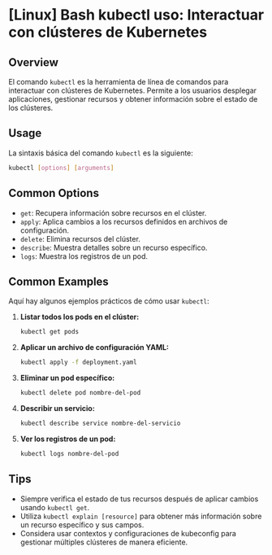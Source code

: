 # [Linux] Bash kubectl uso: Interactuar con clústeres de Kubernetes

## Overview
El comando `kubectl` es la herramienta de línea de comandos para interactuar con clústeres de Kubernetes. Permite a los usuarios desplegar aplicaciones, gestionar recursos y obtener información sobre el estado de los clústeres.

## Usage
La sintaxis básica del comando `kubectl` es la siguiente:

```bash
kubectl [options] [arguments]
```

## Common Options
- `get`: Recupera información sobre recursos en el clúster.
- `apply`: Aplica cambios a los recursos definidos en archivos de configuración.
- `delete`: Elimina recursos del clúster.
- `describe`: Muestra detalles sobre un recurso específico.
- `logs`: Muestra los registros de un pod.

## Common Examples
Aquí hay algunos ejemplos prácticos de cómo usar `kubectl`:

1. **Listar todos los pods en el clúster:**
   ```bash
   kubectl get pods
   ```

2. **Aplicar un archivo de configuración YAML:**
   ```bash
   kubectl apply -f deployment.yaml
   ```

3. **Eliminar un pod específico:**
   ```bash
   kubectl delete pod nombre-del-pod
   ```

4. **Describir un servicio:**
   ```bash
   kubectl describe service nombre-del-servicio
   ```

5. **Ver los registros de un pod:**
   ```bash
   kubectl logs nombre-del-pod
   ```

## Tips
- Siempre verifica el estado de tus recursos después de aplicar cambios usando `kubectl get`.
- Utiliza `kubectl explain [resource]` para obtener más información sobre un recurso específico y sus campos.
- Considera usar contextos y configuraciones de kubeconfig para gestionar múltiples clústeres de manera eficiente.